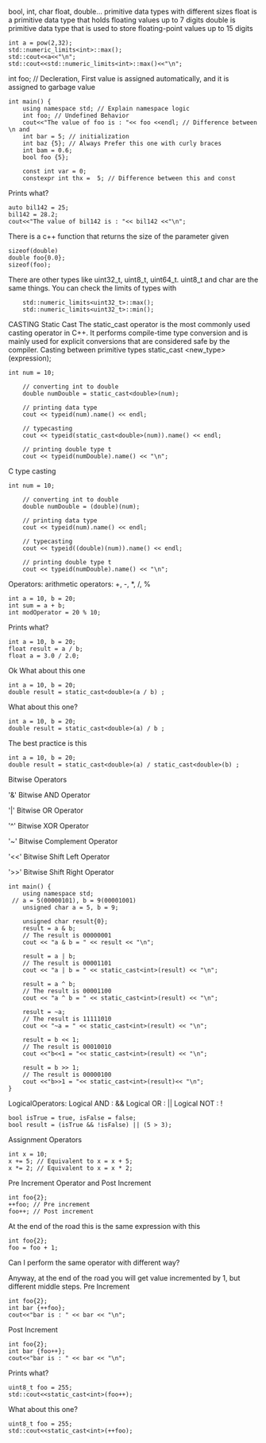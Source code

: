 bool, int, char float, double... primitive data types with different sizes
float is a primitive data type that holds floating values up to 7 digits
double is primitive data type that is used to store floating-point values up to 15 digits

```
int a = pow(2,32);
std::numeric_limits<int>::max();
std::cout<<a<<"\n";
std::cout<<std::numeric_limits<int>::max()<<"\n";
```

int foo; // Decleration, First value is assigned automatically, and it is assigned to garbage value

```
int main() {
    using namespace std; // Explain namespace logic
    int foo; // Undefined Behavior
    cout<<"The value of foo is : "<< foo <<endl; // Difference between \n and
    int bar = 5; // initialization
    int baz {5}; // Always Prefer this one with curly braces
    int bam = 0.6;
    bool foo {5};

    const int var = 0;
    constexpr int thx =  5; // Difference between this and const

```
Prints what?
```
auto bil142 = 25;
bil142 = 28.2;
cout<<"The value of bil142 is : "<< bil142 <<"\n";
```
There is a c++ function that returns the size of the parameter given
```
sizeof(double)
double foo{0.0};
sizeof(foo);
```
There are other types like uint32_t, uint8_t, uint64_t. uint8_t and char are the same things.
You can check the limits of types with
```
    std::numeric_limits<uint32_t>::max();
    std::numeric_limits<uint32_t>::min();
```
CASTING
Static Cast
The static_cast operator is the most commonly used casting operator in C++. It performs compile-time type conversion and is mainly used for explicit conversions that are considered safe by the compiler. Casting between primitive types
static_cast <new_type> (expression);
```
int num = 10;

    // converting int to double
    double numDouble = static_cast<double>(num);

    // printing data type
    cout << typeid(num).name() << endl;

    // typecasting
    cout << typeid(static_cast<double>(num)).name() << endl;

    // printing double type t
    cout << typeid(numDouble).name() << "\n";
```
C type casting
```
int num = 10;

    // converting int to double
    double numDouble = (double)(num);

    // printing data type
    cout << typeid(num).name() << endl;

    // typecasting
    cout << typeid((double)(num)).name() << endl;

    // printing double type t
    cout << typeid(numDouble).name() << "\n";
```
Operators:
arithmetic operators: +, -, *, /, %
```
int a = 10, b = 20;
int sum = a + b;
int modOperator = 20 % 10;
```
Prints what?
```
int a = 10, b = 20;
float result = a / b;
float a = 3.0 / 2.0;
```
Ok What about this one
```
int a = 10, b = 20;
double result = static_cast<double>(a / b) ;
```
What about this one?
```
int a = 10, b = 20;
double result = static_cast<double>(a) / b ;
```
The best practice is this
```
int a = 10, b = 20;
double result = static_cast<double>(a) / static_cast<double>(b) ;
```

Bitwise Operators

'&'	Bitwise AND Operator

'|'	Bitwise OR Operator

'^'	Bitwise XOR Operator

'~'	Bitwise Complement Operator

'<<' Bitwise Shift Left Operator

'>>' Bitwise Shift Right Operator
```
int main() {
    using namespace std;
 // a = 5(00000101), b = 9(00001001)
    unsigned char a = 5, b = 9;

    unsigned char result{0};
    result = a & b;
    // The result is 00000001
    cout << "a & b = " << result << "\n";

    result = a | b;
    // The result is 00001101
    cout << "a | b = " << static_cast<int>(result) << "\n";

    result = a ^ b;
    // The result is 00001100
    cout << "a ^ b = " << static_cast<int>(result) << "\n";

    result = ~a;
    // The result is 11111010
    cout << "~a = " << static_cast<int>(result) << "\n";

    result = b << 1;
    // The result is 00010010
    cout <<"b<<1 = "<< static_cast<int>(result) << "\n";

    result = b >> 1;
    // The result is 00000100
    cout <<"b>>1 = "<< static_cast<int>(result)<< "\n";
}
```

LogicalOperators:
Logical AND  : &&
Logical OR :  || 
Logical NOT : !

```
bool isTrue = true, isFalse = false;
bool result = (isTrue && !isFalse) || (5 > 3);
```

Assignment Operators
```
int x = 10;
x += 5; // Equivalent to x = x + 5;
x *= 2; // Equivalent to x = x * 2;
```
Pre Increment Operator and Post Increment
```
int foo{2};
++foo; // Pre increment
foo++; // Post increment
```
At the end of the road this is the same expression with this
```
int foo{2};
foo = foo + 1;
```
Can I perform the same operator with different way?

Anyway, at the end of the road you will get value incremented by 1, but different middle steps.
Pre Increment
```
int foo{2};
int bar {++foo};
cout<<"bar is : " << bar << "\n";
```
Post Increment
```
int foo{2};
int bar {foo++};
cout<<"bar is : " << bar << "\n";
```


Prints what?
```
uint8_t foo = 255;
std::cout<<static_cast<int>(foo++);
```
What about this one?
```
uint8_t foo = 255;
std::cout<<static_cast<int>(++foo);
```





